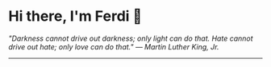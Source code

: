 <h1>Hi there, I'm Ferdi 👋</h1>

<p><em>
  "Darkness cannot drive out darkness; only light can do that. Hate cannot drive out hate; only love can do that." — Martin Luther King, Jr.
</em></p>

---
